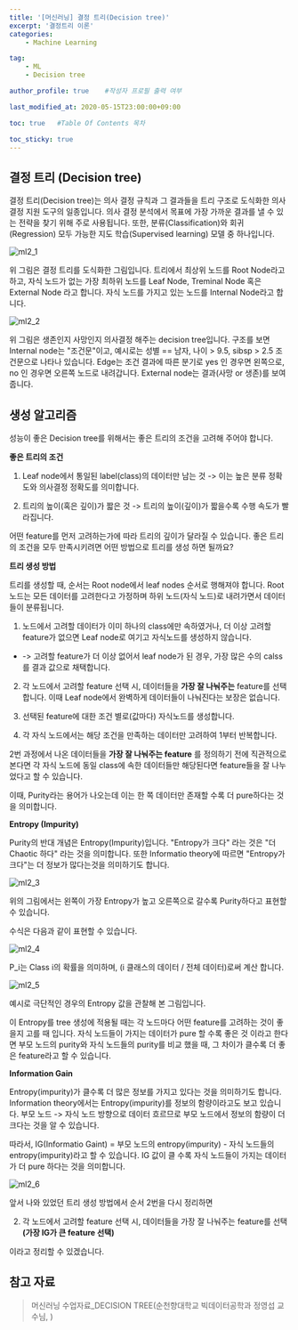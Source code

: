 ```yaml
---
title: '[머신러닝] 결정 트리(Decision tree)' 
excerpt: '결정트리 이론'
categories:
    - Machine Learning

tag:
    - ML
    - Decision tree

author_profile: true    #작성자 프로필 출력 여부

last_modified_at: 2020-05-15T23:00:00+09:00

toc: true   #Table Of Contents 목차 

toc_sticky: true
---
```


## 결정 트리 (Decision tree)

결정 트리(Decision tree)는 의사 결정 규칙과 그 결과들을 트리 구조로 도식화한 의사 결정 지원 도구의 일종입니다. 의사 결정 분석에서 목표에 가장 가까운 결과를 낼 수 있는 전략을 찾기 위해 주로 사용됩니다. 또한, 분류(Classification)와 회귀(Regression) 모두 가능한 지도 학습(Supervised learning) 모델 중 하나입니다.

![ml2_1](https://user-images.githubusercontent.com/47733530/82059848-8c21ac80-9701-11ea-9086-0952bbe987d7.png)

위 그림은 결정 트리를 도식화한 그림입니다. 트리에서 최상위 노드를 Root Node라고 하고, 자식 노드가 없는 가장 최하위 노드를 Leaf Node, Treminal Node 혹은 External Node 라고 합니다. 자식 노드를 가지고 있는 노드를 Internal Node라고 합니다. 


![ml2_2](https://user-images.githubusercontent.com/47733530/82059852-8deb7000-9701-11ea-9435-ad10a95264cb.png)

위 그림은 생존인지 사망인지 의사결정 해주는 decision tree입니다. 구조를 보면 Internal node는 "조건문"이고, 예시로는 성별 == 남자, 나이 > 9.5, sibsp > 2.5 조건문으로 나타나 있습니다. Edge는 조건 결과에 따른 분기로 yes 인 경우면 왼쪽으로, no 인 경우면 오른쪽 노드로 내려갑니다.
External node는 결과(사망 or 생존)를 보여줍니다. 
 

## 생성 알고리즘

성능이 좋은 Decision tree를 위해서는 좋은 트리의 조건을 고려해 주어야 합니다.


__좋은 트리의 조건__

1. Leaf node에서 통일된 label(class)의 데이터만 남는 것 -> 이는 높은 분류 정확도와 의사결정 정확도를 의미합니다. 

2. 트리의 높이(혹은 깊이)가 짧은 것 -> 트리의 높이(깊이)가 짧을수록 수행 속도가 빨라집니다.  

어떤 feature를 먼저 고려하는가에 따라 트리의 깊이가 달라질 수 있습니다. 좋은 트리의 조건을 모두 만족시키려면 어떤 방법으로 트리를 생성 하면 될까요? 


__트리 생성 방법__

트리를 생성할 때, 순서는 Root node에서 leaf nodes 순서로 행해져야 합니다. Root 노드는 모든 데이터를 고려한다고 가정하며 하위 노드(자식 노드)로 내려가면서 데이터들이 분류됩니다. 

1. 노드에서 고려할 데이터가 이미 하나의 class에만 속하였거나, 더 이상 고려할 feature가 없으면 Leaf node로 여기고 자식노드를 생성하지 않습니다. 

- -> 고려할 feature가 더 이상 없어서 leaf node가 된 경우, 가장 많은 수의 calss를 결과 값으로 채택합니다. 

2. 각 노드에서 고려할 feature 선택 시, 데이터들을 __가장 잘 나눠주는__ feature를 선택합니다. 이때 Leaf node에서 완벽하게 데이터들이 나눠진다는 보장은 없습니다. 

3. 선택된 feature에 대한 조건 별로(값마다) 자식노드를 생성합니다. 

4. 각 자식 노드에서는 해당 조건을 만족하는 데이터만 고려하여 1부터 반복합니다. 

2번 과정에서 나온 데이터들을 __가장 잘 나눠주는 feature__ 를 정의하기 전에 직관적으로 본다면 각 자식 노드에 동일 class에 속한 데이터들만 해당된다면 feature들을 잘 나누었다고 할 수 있습니다. 

이때, Purity라는 용어가 나오는데 이는 한 쪽 데이터만 존재할 수록 더 pure하다는 것을 의미합니다. 

__Entropy (Impurity)__

Purity의 반대 개념은 Entropy(Impurity)입니다. "Entropy가 크다" 라는 것은 "더 Chaotic 하다" 라는 것을 의미합니다. 또한 Informatio theory에 따르면 "Entropy가 크다"는 더 정보가 많다는것을 의미하기도 합니다. 

![ml2_3](https://user-images.githubusercontent.com/47733530/82059855-8deb7000-9701-11ea-9ffa-d1604dc74e65.png)

위의 그림에서는 왼쪽이 가장 Entropy가 높고 오른쪽으로 갈수록 Purity하다고 표현할 수 있습니다. 

수식은 다음과 같이 표현할 수 있습니다.

![ml2_4](https://user-images.githubusercontent.com/47733530/82059856-8e840680-9701-11ea-9a23-b57800d5cb3c.png)

P_i는 Class i의 확률을 의미하며, (i 클래스의 데이터 / 전체 데이터)로써 계산 합니다. 


![ml2_5](https://user-images.githubusercontent.com/47733530/82059859-8f1c9d00-9701-11ea-9a64-4ae8bc58f2cb.png)

예시로 극단적인 경우의 Entropy 값을 관찰해 본 그림입니다. 

이 Entropy를 tree 생성에 적용될 때는 각 노드마다 어떤 feature를 고려하는 것이 좋을지 고를 때 입니다. 자식 노드들이 가지는 데이터가 pure 할 수록 좋은 것 이라고 한다면 부모 노드의 purity와 자식 노드들의 purity를 비교 했을 때, 그 차이가 클수록 더 좋은 feature라고 할 수 있습니다. 


__Information Gain__

Entropy(impurity)가 클수록 더 많은 정보를 가지고 있다는 것을 의미하기도 합니다. Information theory에서는 Entropy(impurity)를 정보의 함량이라고도 보고 있습니다. 부모 노드 -> 자식 노드 방향으로 데이터 흐르므로 부모 노드에서 정보의 함량이 더 크다는 것을 알 수 있습니다. 

따라서, IG(Informatio Gaint) = 부모 노드의 entropy(impurity) - 자식 노드들의 entropy(impurity)라고 할 수 있습니다. IG 값이 클 수록 자식 노드들이 가지는 데이터가 더 pure 하다는 것을 의미합니다.

![ml2_6](https://user-images.githubusercontent.com/47733530/82061080-33ebaa00-9703-11ea-82c6-5b1156d57011.png)

앞서 나와 있었던 트리 생성 방법에서 순서 2번을 다시 정리하면

2. 각 노드에서 고려할 feature 선택 시, 데이터들을 가장 잘 나눠주는 feature를 선택  __(가장 IG가 큰 feature 선택)__

이라고 정리할 수 있겠습니다. 

## 참고 자료
> 머신러닝 수업자료_DECISION TREE(순천향대학교 빅데이터공학과 정영섭 교수님, )